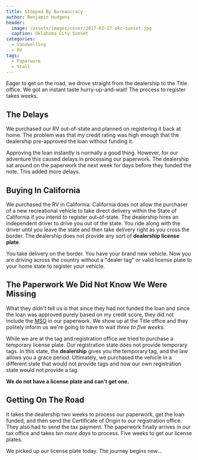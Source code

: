 ```yaml
---
title: Stopped By Bureaucracy
author: Benjamin Hudgens
header:
  image: /assets/images/cover/2017-02-27-okc-sunset.jpg
  caption: Oklahoma City Sunset
categories:
  - Vandwelling
  - RV
tags:
  - Paperwork
  - Stall
---
```


Eager to get on the road, we drove straight from the dealership to the Title office.  We got an instant taste hurry-up-and-wait!  The process to register takes weeks.

## The Delays

We purchased our RV out-of-state and planned on registering it back at home.  The problem was that my credit rating was high enough that the dealership pre-approved the loan without funding it.  

Approving the loan instantly is normally a good thing.  However, for our adventure this caused delays in processing our paperwork.  The dealership sat around on the paperwork the next week for days before they funded the note.  This added more delays.  

## Buying In California

We purchased the RV in California. California does not allow the purchaser of a new recreational vehicle to take direct delivery within the State of California if you intend to register out-of-state. The dealership hires an independent driver to drive you out of the state.  You ride along with the driver until you leave the state and then take delivery right as you cross the border.  The dealership does not provide any sort of **dealership license plate**.  

You take delivery on the border.  You have your brand new vehicle.  Now you are driving across the country without a "dealer tag" or valid license plate to your home state to register your vehicle.  

## The Paperwork We Did Not Know We Were Missing

What they didn't tell us is that since they had not funded the loan and since the loan was approved purely based on my credit score, they did not include the [MSO](https://en.wikipedia.org/wiki/Manufacturer's_Certificate_of_Origin) in our paperwork.  We show up at the Title office and they politely inform us we're going to have to wait _three to five weeks_.

While we are at the tag and registration office we tried to purchase a temporary license plate.  Our registration state does not provide temporary tags.  In this state, the **dealership** gives you the temporary tag, and the law allows you a grace period.  Ultimately, we purchased the vehicle in a different state that would not provide tags and now our own registration state would not provide a tag.  

**We do not have a license plate and can't get one.**

## Getting On The Road

It takes the dealership two weeks to process our paperwork, get the loan funded, and then send the Certificate of Origin to our registration office.  They also had to send the tax payment.  The paperwork finally arrives in our tax office and takes _ten more days_ to process. Five weeks to get our license plates.  

We picked up our license plate today.  The journey begins now...
